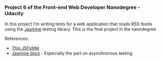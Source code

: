 ### Project 6 of the Front-end Web Developer Nanodegree - Udacity

In this project I'm writing tests for a web application that reads RSS feeds using the [Jasmine](http://jasmine.github.io/) testing library. This is the final project in the nanodegree.

References:
* [This JSFiddle](http://jsfiddle.net/lucassus/ScTrG/presentation/)
* [Jasmine docs](http://jasmine.github.io/2.0/introduction.html#section-Asynchronous_Support) - Especially the part on asynchronous testing
